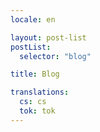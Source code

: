 ```yaml
---
locale: en

layout: post-list
postList:
  selector: "blog"

title: Blog

translations:
  cs: cs
  tok: tok
---
```

